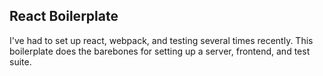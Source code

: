## React Boilerplate

I've had to set up react, webpack, and testing several times
recently. This boilerplate does the barebones for setting up
a server, frontend, and test suite.
